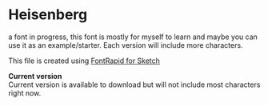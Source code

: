 # Heisenberg
a font in progress, this font is mostly for myself to learn and maybe you can use it as an example/starter. Each version will include more characters.

This file is created using [FontRapid for Sketch](https://fontrapid.com/)

**Current version**  
Current version is available to download but will not include most characters right now.


